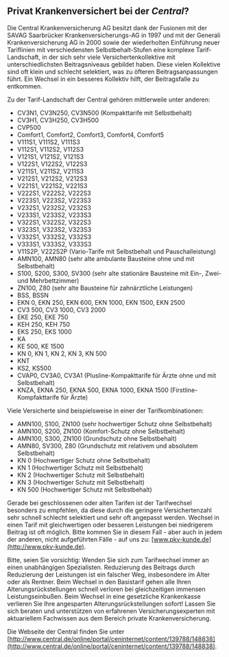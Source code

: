 ## Privat Krankenversichert bei der *Central*?

Die Central Krankenversicherung AG besitzt dank der Fusionen mit der SAVAG Saarbrücker 
Krankenversicherungs-AG in 1997 und mit der Generali Krankenversicherung AG in 2000 
sowie der wiederholten Einführung neuer Tariflinien mit verschiedensten Selbstbehalt-Stufen
eine komplexe Tarif-Landschaft, in der sich sehr viele Versichertenkollektive mit unterschiedlichsten Beitragsniveaus gebildet haben. Diese vielen Kollektive sind oft klein und schlecht selektiert, was zu öfteren Beitragsanpassungen führt. Ein Wechsel in ein besseres Kollektiv hilft, der Beitragsfalle zu entkommen.

Zu der Tarif-Landschaft der Central gehören mittlerweile unter anderen:

* CV3N1, CV3N250, CV3N500 (Kompakttarife mit Selbstbehalt)
* CV3H1, CV3H250, CV3H500 
* CVP500
* Comfort1, Comfort2, Comfort3, Comfort4, Comfort5
* V111S1, V111S2, V111S3 
* V112S1, V112S2, V112S3
* V121S1, V121S2, V121S3
* V122S1, V122S2, V122S3
* V211S1, V211S2, V211S3
* V212S1, V212S2, V212S3
* V221S1, V221S2, V221S3
* V222S1, V222S2, V222S3
* V223S1, V223S2, V223S3
* V232S1, V232S2, V232S3
* V233S1, V233S2, V233S3
* V322S1, V322S2, V322S3
* V323S1, V323S2, V323S3
* V332S1, V332S2, V332S3
* V333S1, V333S2, V333S3
* V11S2P, V222S2P (Vario-Tarife mit Selbstbehalt und Pauschalleistung)
* AMN100, AMN80 (sehr alte ambulante Bausteine ohne und mit Selbstbehalt)
* S100, S200, S300, SV300 (sehr alte stationäre Bausteine mit Ein-, Zwei- und Mehrbettzimmer)
* ZN100, Z80 (sehr alte Bausteine für zahnärztliche Leistungen)
* BSS, BSSN
* EKN 0, EKN 250, EKN 600, EKN 1000, EKN 1500, EKN 2500
* CV3 500, CV3 1000, CV3 2000
* EKE 250, EKE 750
* KEH 250, KEH 750
* EKS 250, EKS 1000
* KA
* KE 500, KE 1500
* KN 0, KN 1, KN 2, KN 3, KN 500
* KNT
* KS2, KS500
* CVAP0, CV3A0, CV3A1 (Plusline-Kompakttarife für Ärzte ohne und mit Selbstbehalt)
* KNZA, EKNA 250, EKNA 500, EKNA 1000, EKNA 1500 (Firstline-Kompfakttarife für Ärzte)

Viele Versicherte sind beispielsweise in einer der Tarifkombinationen:

* AMN100, S100, ZN100 (sehr hochwertiger Schutz ohne Selbstbehalt)
* AMN100, S200, ZN100 (Komfort-Schutz ohne Selbstbehalt)
* AMN100, S300, ZN100 (Grundschutz ohne Selbstbehalt)
* AMN80, SV300, Z80 (Grundschutz mit relativem und absolutem Selbstbehalt)
* KN 0 (Hochwertiger Schutz ohne Selbstbehalt)
* KN 1 (Hochwertiger Schutz mit Selbstbehalt)
* KN 2 (Hochwertiger Schutz mit Selbstbehalt)
* KN 3 (Hochwertiger Schutz mit Selbstbehalt)
* KN 500 (Hochwertiger Schutz mit Selbstbehalt)

Gerade bei geschlossenen oder alten Tarifen ist der Tarifwechsel besonders zu empfehlen, 
da diese durch die geringere Versichertenzahl sehr schnell schlecht selektiert und sehr oft angepasst werden.
Wechsel in einen Tarif mit gleichwertigen oder besseren Leistungen bei niedrigerem Beitrag ist oft möglich.
Bitte kommen Sie in diesem Fall - aber auch in jedem der anderen, nicht aufgeführten Fälle - auf uns zu: [www.pkv-kunde.de](http://www.pkv-kunde.de).

Bitte, seien Sie vorsichtig: Wenden Sie sich zum Tarifwechsel immer an einen unabhängigen Spezialisten. Reduzierung des Beitrags durch Reduzierung der Leistungen ist ein falscher Weg, insbesondere im Alter oder als Rentner. Beim Wechsel in den Basistarif gehen alle Ihren Alterungsrückstellungen schnell verloren bei gleichzeitigen immensen Leistungseinbußen. Beim Wechsel in eine gesetzliche Krankenkasse verlieren Sie Ihre angesparten Alterungsrückstellungen sofort! Lassen Sie sich beraten und unterstützen von erfahrenen Versicherungsexperten mit aktuariellem Fachwissen aus dem Bereich private Krankenversicherung.

Die Webseite der Central finden Sie unter [http://www.central.de/online/portal/ceninternet/content/139788/148838](http://www.central.de/online/portal/ceninternet/content/139788/148838).


